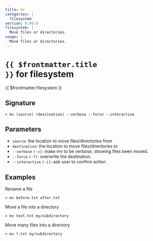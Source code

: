 ```yaml
---
title: mv
categories: |
  filesystem
version: 0.80.0
filesystem: |
  Move files or directories.
usage: |
  Move files or directories.
---
```


# <code>{{ $frontmatter.title }}</code> for filesystem

<div class='command-title'>{{ $frontmatter.filesystem }}</div>

## Signature

```> mv (source) (destination) --verbose --force --interactive```

## Parameters

 -  `source`: the location to move files/directories from
 -  `destination`: the location to move files/directories to
 -  `--verbose` `(-v)`: make mv to be verbose, showing files been moved.
 -  `--force` `(-f)`: overwrite the destination.
 -  `--interactive` `(-i)`: ask user to confirm action

## Examples

Rename a file
```shell
> mv before.txt after.txt

```

Move a file into a directory
```shell
> mv test.txt my/subdirectory

```

Move many files into a directory
```shell
> mv *.txt my/subdirectory

```
